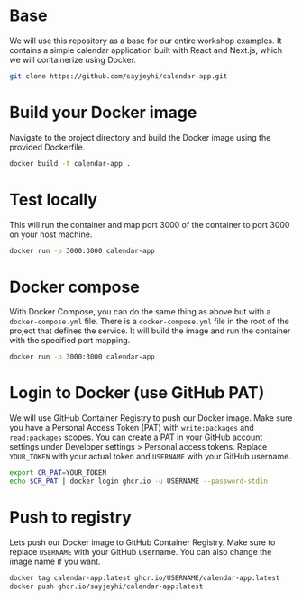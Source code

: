 # Base
We will use this repository as a base for our entire workshop examples.
It contains a simple calendar application built with React and Next.js, which we will containerize using Docker.

```bash
git clone https://github.com/sayjeyhi/calendar-app.git
```

# Build your Docker image
Navigate to the project directory and build the Docker image using the provided Dockerfile.
```bash
docker build -t calendar-app .
```

# Test locally
This will run the container and map port 3000 of the container to port 3000 on your host machine.
```bash
docker run -p 3000:3000 calendar-app
```

# Docker compose
With Docker Compose, you can do the same thing as above but with a `docker-compose.yml` file.
There is a `docker-compose.yml` file in the root of the project that defines the service.
It will build the image and run the container with the specified port mapping.
```bash
docker run -p 3000:3000 calendar-app
```

# Login to Docker (use GitHub PAT)
We will use GitHub Container Registry to push our Docker image.
Make sure you have a Personal Access Token (PAT) with `write:packages` and `read:packages` scopes.
You can create a PAT in your GitHub account settings under Developer settings > Personal access tokens.
Replace `YOUR_TOKEN` with your actual token and `USERNAME` with your GitHub username.

```bash
export CR_PAT=YOUR_TOKEN
echo $CR_PAT | docker login ghcr.io -u USERNAME --password-stdin
```

# Push to registry
Lets push our Docker image to GitHub Container Registry.
Make sure to replace `USERNAME` with your GitHub username.
You can also change the image name if you want.
```bash
docker tag calendar-app:latest ghcr.io/USERNAME/calendar-app:latest
docker push ghcr.io/sayjeyhi/calendar-app:latest
```
